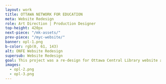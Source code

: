 ```yaml
---
layout: work
title: OTTAWA NETWORK FOR EDUCATION
meta: Website Redesign
role: Art Direction | Production Designer
top-height: 420px
next-piece: "/mk-assets/"
prev-piece: "/myc-website/"
banner: opl-1.png
b-color: rgb(0, 61, 143)
alt: ONFE Website Redesign
supersub: Website Redesign
goal: This project was a re-design for Ottawa Central Library website along with a parent and teacher portal. An art director created the home page and a content page on desktop size from which I then produced 22 other page designs. I had a big role in making the website responsive by producing the main screens and elements for mobile and tablet size.
images:
  - opl-2.png
  - opl-3.png
---
```

